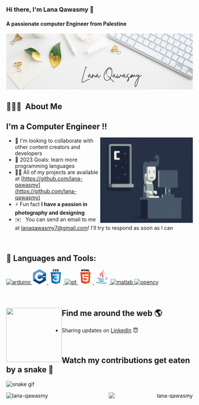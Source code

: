### Hi there, I'm Lana Qawasmy 👋
<h4>A passionate computer Engineer from Palestine</h4>


![lana Profile LinkedIn Banner  (1)](https://raw.githubusercontent.com/lana-qawasmy/lana-qawasmy/main/White%20Clean%20Minimalist%20LinkedIn%20Banner.png)

## 👨🏻‍💻 &nbsp;About Me
## I'm a Computer Engineer !!

<img alt="Night Coding"  width="250" height="230"  src="https://raw.githubusercontent.com/AVS1508/AVS1508/master/assets/Night-Coding.gif" align="right" />


- 👯 I'm looking to collaborate with other content creators and developers
- 🥅 2023 Goals: learn more programming languages
- 👨‍💻 All of my projects are available at [https://github.com/lana-qawasmy](https://github.com/lana-qawasmy)
- ⚡ Fun fact **I have a passion in photography and designing**
- ✉️ &nbsp; You can send an email to me at lanaqawasmy7@gmail.com! I'll try to respond as soon as I can

<br>

## 🔧 Languages and Tools:

<p align="left"> <a href="https://www.arduino.cc/" target="_blank" rel="noreferrer"> <img src="https://cdn.worldvectorlogo.com/logos/arduino-1.svg" alt="arduino" width="40" height="40"/> </a> <a href="https://www.w3schools.com/cpp/" target="_blank" rel="noreferrer"> <img src="https://raw.githubusercontent.com/devicons/devicon/master/icons/cplusplus/cplusplus-original.svg" alt="cplusplus" width="40" height="40"/> </a> <a href="https://www.w3schools.com/css/" target="_blank" rel="noreferrer"> <img src="https://raw.githubusercontent.com/devicons/devicon/master/icons/css3/css3-original-wordmark.svg" alt="css3" width="40" height="40"/> </a> <a href="https://git-scm.com/" target="_blank" rel="noreferrer"> <img src="https://www.vectorlogo.zone/logos/git-scm/git-scm-icon.svg" alt="git" width="40" height="40"/> </a> <a href="https://www.w3.org/html/" target="_blank" rel="noreferrer"> <img src="https://raw.githubusercontent.com/devicons/devicon/master/icons/html5/html5-original-wordmark.svg" alt="html5" width="40" height="40"/> </a> <a href="https://www.java.com" target="_blank" rel="noreferrer"> <img src="https://raw.githubusercontent.com/devicons/devicon/master/icons/java/java-original.svg" alt="java" width="40" height="40"/> </a> <a href="https://www.mathworks.com/" target="_blank" rel="noreferrer"> <img src="https://upload.wikimedia.org/wikipedia/commons/2/21/Matlab_Logo.png" alt="matlab" width="40" height="40"/> </a> <a href="https://opencv.org/" target="_blank" rel="noreferrer"> <img src="https://www.vectorlogo.zone/logos/opencv/opencv-icon.svg" alt="opencv" width="40" height="40"/> </a> </p>
<br>

## Find me around the web 🌎 <a href="https://www.linkedin.com/in/lana-qawasmy-305993186/"><img align="left" width="150" height="146" src="https://github.com/M0nica/M0nica/blob/main/octomonica/m0nica-octocat-rotating.gif?raw=true"></a>

- Sharing updates on <a href="https://www.linkedin.com/in/lana-qawasmy-305993186/">LinkedIn</a> 😇

<br>

## Watch my contributions get eaten by a snake 🐍
![snake gif](https://user-images.githubusercontent.com/88105077/166116856-9251de7f-d2df-46fd-901b-5920e8047e52.svg)
<p align="left">
  <img width="45%" align="left" src="https://github-readme-stats.vercel.app/api?username=lana-qawasmy&show_icons=true&include_all_commits=true&theme=radical&hide_border=true" alt="lana-qawasmy" /></p>
<p align="right"><img width="45%" align="right" sy src="https://github-readme-stats.vercel.app/api/top-langs/?username=lana-qawasmy&layout=compact&theme=radical&hide_border=true" alt="lana-qawasmy" /></p>
